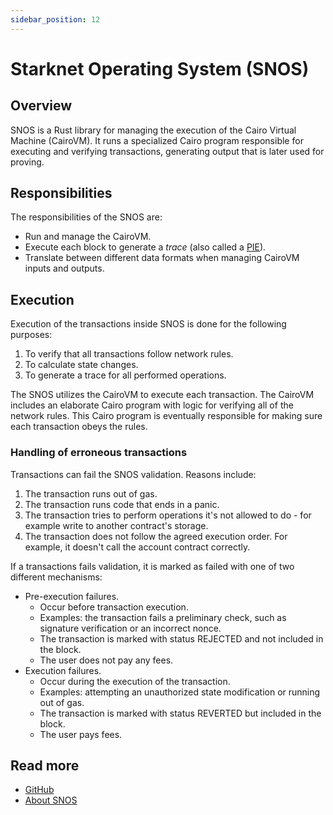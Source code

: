 ```yaml
---
sidebar_position: 12
---
```


# Starknet Operating System (SNOS)

## Overview

SNOS is a Rust library for managing the execution of the Cairo Virtual Machine (CairoVM). It runs a specialized Cairo program responsible for executing and verifying transactions, generating output that is later used for proving.

## Responsibilities

The responsibilities of the SNOS are:
- Run and manage the CairoVM.
- Execute each block to generate a *trace* (also called a [PIE](https://github.com/starkware-libs/cairo-lang/blob/a86e92bfde9c171c0856d7b46580c66e004922f3/src/starkware/cairo/lang/vm/cairo_pie.py#L219-L225)).
- Translate between different data formats when managing CairoVM inputs and outputs.

## Execution

Execution of the transactions inside SNOS is done for the following purposes:
1. To verify that all transactions follow network rules.
1. To calculate state changes.
1. To generate a trace for all performed operations.

The SNOS utilizes the CairoVM to execute each transaction. The CairoVM includes an elaborate Cairo program with logic for verifying all of the network rules. This Cairo program is eventually responsible for making sure each transaction obeys the rules.

### Handling of erroneous transactions

Transactions can fail the SNOS validation. Reasons include:
1. The transaction runs out of gas.
1. The transaction runs code that ends in a panic.
1. The transaction tries to perform operations it's not allowed to do - for example write to another contract's storage.
1. The transaction does not follow the agreed execution order. For example, it doesn't call the account contract correctly.

If a transactions fails validation, it is marked as failed with one of two different mechanisms:
- Pre-execution failures.
  - Occur before transaction execution. 
  - Examples: the transaction fails a preliminary check, such as signature verification or an incorrect nonce.
  - The transaction is marked with status REJECTED and not included in the block.
  - The user does not pay any fees.
- Execution failures.
  - Occur during the execution of the transaction. 
  - Examples: attempting an unauthorized state modification or running out of gas.
  - The transaction is marked with status REVERTED but included in the block.
  - The user pays fees.

## Read more

- [GitHub](https://github.com/keep-starknet-strange/snos)
- [About SNOS](https://docs.starknet.io/architecture-and-concepts/network-architecture/os/)